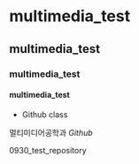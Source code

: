 # multimedia_test
## multimedia_test
### multimedia_test
#### multimedia_test

+ Github class

멀티미디어공학과 *Github* 

0930_test_repository

